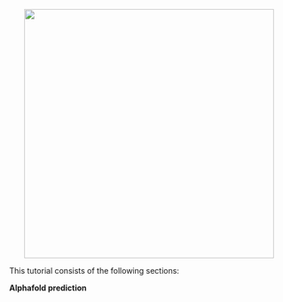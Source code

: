 

<div style="text-align: center;">
  <img src="../images/alphafold_prediction.png" style="max-width: 100%; height: auto;" width="450">
</div>

This tutorial consists of the following sections:

**Alphafold prediction**

